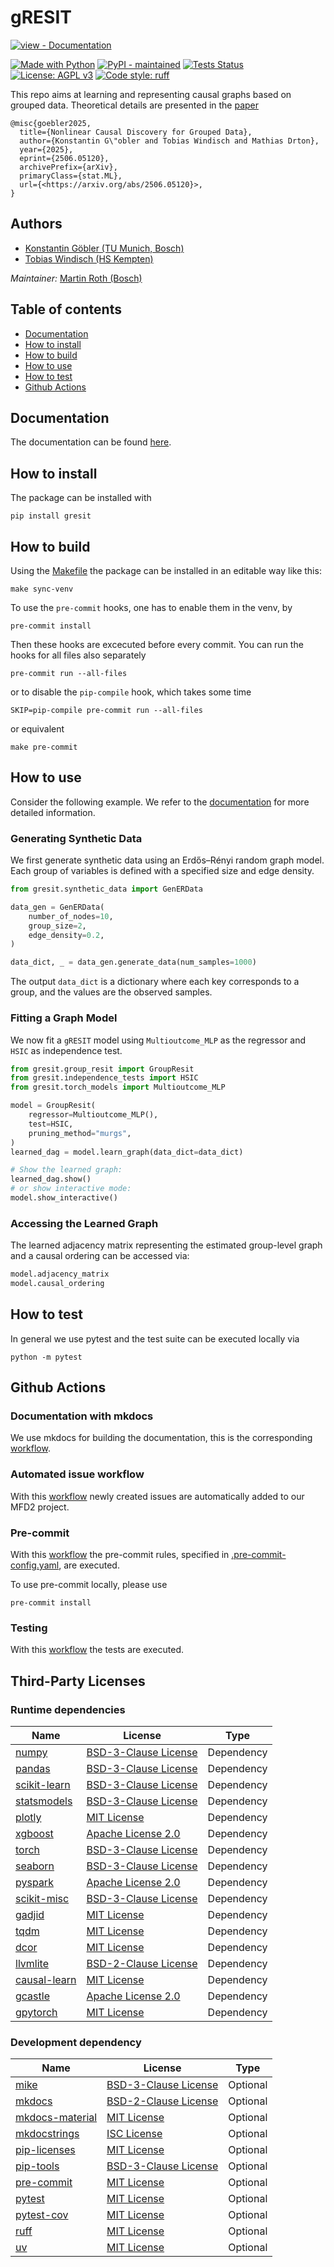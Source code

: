 # gRESIT

[![view - Documentation](https://img.shields.io/badge/view-Documentation-blue?style=for-the-badge)](https://boschresearch.github.io/gresit/)

[![Made with Python](https://img.shields.io/badge/Python->=3.10-blue?logo=python&logoColor=white)](https://python.org "Go to Python homepage")
[![PyPI - maintained](https://img.shields.io/badge/PyPI-maintained-green?logo=pypi)](https://test.pypi.org/project/gresit/1.0.0/)
[![Tests Status](./badges/tests-badge.svg)](./reports/junit/report.html)
[![License: AGPL v3](https://img.shields.io/badge/License-AGPL_v3-blue.svg)](https://www.gnu.org/licenses/agpl-3.0)
[![Code style: ruff](https://img.shields.io/endpoint?url=https://raw.githubusercontent.com/astral-sh/ruff/main/assets/badge/format.json)](https://github.com/astral-sh/ruff)

This repo aims at learning and representing causal graphs based on grouped data.
Theoretical details are presented in the [paper](http://www.arxiv.org/abs/2506.05120)

    @misc{goebler2025,
      title={Nonlinear Causal Discovery for Grouped Data},
      author={Konstantin G\"obler and Tobias Windisch and Mathias Drton},
      year={2025},
      eprint={2506.05120},
      archivePrefix={arXiv},
      primaryClass={stat.ML},
      url={<https://arxiv.org/abs/2506.05120}>,
    }

## Authors

- [Konstantin Göbler (TU Munich, Bosch)](mailto:konstantin.goebler@tum.de)
- [Tobias Windisch (HS Kempten)](mailto:tobias.windisch@hs-kempten.de)

**Maintainer*:* [Martin Roth (Bosch)](mailto:martin.roth2@de.bosch.com)

## Table of contents

- [Documentation](#documentation)
- [How to install](#installing)
- [How to build](#building)
- [How to use](#using)
- [How to test](#testing)
- [Github Actions](#actions)

## <a name="documentation">Documentation </a>

The documentation can be found [here]().

## <a name="installing">How to install</a>

The package can be installed with

    pip install gresit

## <a name="building">How to build</a>

Using the [Makefile](Makefile) the package can be installed in an editable way like this:

    make sync-venv

To use the `pre-commit` hooks, one has to enable them in the venv, by

    pre-commit install

Then these hooks are excecuted before every commit. You can run the hooks for all files also separately

    pre-commit run --all-files

or to disable the `pip-compile` hook, which takes some time

    SKIP=pip-compile pre-commit run --all-files

or equivalent

    make pre-commit

## <a name="using">How to use</a>

Consider the following example. We refer to the [documentation](#documentation) for more detailed information.

### Generating Synthetic Data

We first generate synthetic data using an Erdős–Rényi random graph model. Each group of variables is defined with a specified size and edge density.

```python
from gresit.synthetic_data import GenERData

data_gen = GenERData(
    number_of_nodes=10,
    group_size=2,
    edge_density=0.2,
)

data_dict, _ = data_gen.generate_data(num_samples=1000)
```

The output `data_dict` is a dictionary where each key corresponds to a group, and the values are the observed samples.

### Fitting a Graph Model

We now fit a `gRESIT` model using `Multioutcome_MLP` as the regressor and `HSIC` as independence test.

```python
from gresit.group_resit import GroupResit
from gresit.independence_tests import HSIC
from gresit.torch_models import Multioutcome_MLP

model = GroupResit(
    regressor=Multioutcome_MLP(),
    test=HSIC,
    pruning_method="murgs",
)
learned_dag = model.learn_graph(data_dict=data_dict)

# Show the learned graph:
learned_dag.show()
# or show interactive mode:
model.show_interactive()
```

### Accessing the Learned Graph

The learned adjacency matrix representing the estimated group-level graph and a causal ordering can be accessed via:

```python
model.adjacency_matrix
model.causal_ordering
```

## <a name="testing">How to test</a>

In general we use pytest and the test suite can be executed locally via

    python -m pytest

## <a name="actions">Github Actions </a>

### <a name="mkdocs">Documentation with mkdocs </a>

We use mkdocs for building the documentation, this is the corresponding [workflow](.github/workflows/publish_docu.yml).

### Automated issue workflow

With this [workflow](.github/workflows/add_issues.yml) newly created issues are automatically added to our MFD2 project.

### Pre-commit

With this [workflow](.github/workflows/pre-commit.yml) the pre-commit rules, specified in [.pre-commit-config.yaml](https://github.com/bosch-cc-mfd/python_test/blob/main/.pre-commit-config.yaml), are executed.

To use pre-commit locally, please use

    pre-commit install

### Testing

With this [workflow](.github/workflows/test_package.yml) the tests are executed.

## <a name="3rd-party-licenses">Third-Party Licenses</a>

### Runtime dependencies

| Name                                                        | License                                                                                  | Type       |
| ----------------------------------------------------------- | ---------------------------------------------------------------------------------------- | ---------- |
| [numpy](https://numpy.org/)                                 | [BSD-3-Clause License](https://github.com/numpy/numpy/blob/master/LICENSE.txt)           | Dependency |
| [pandas](https://pandas.pydata.org/)                        | [BSD-3-Clause License](https://github.com/pandas-dev/pandas/blob/master/LICENSE)         | Dependency |
| [scikit-learn](https://scikit-learn.org/)                   | [BSD-3-Clause License](https://github.com/scikit-learn/scikit-learn/blob/main/COPYING)   | Dependency |
| [statsmodels](https://www.statsmodels.org/)                 | [BSD-3-Clause License](https://github.com/statsmodels/statsmodels/blob/main/LICENSE.txt) | Dependency |
| [plotly](https://plotly.com/python/)                        | [MIT License](https://github.com/plotly/plotly.py/blob/master/LICENSE.txt)               | Dependency |
| [xgboost](https://github.com/dmlc/xgboost)                  | [Apache License 2.0](https://github.com/dmlc/xgboost/blob/master/LICENSE)                | Dependency |
| [torch](https://pytorch.org/)                               | [BSD-3-Clause License](https://github.com/pytorch/pytorch/blob/main/LICENSE)             | Dependency |
| [seaborn](https://seaborn.pydata.org/)                      | [BSD-3-Clause License](https://github.com/mwaskom/seaborn/blob/master/LICENSE)           | Dependency |
| [pyspark](https://spark.apache.org/docs/latest/api/python/) | [Apache License 2.0](https://github.com/apache/spark/blob/master/LICENSE)                | Dependency |
| [scikit-misc](https://github.com/has2k1/scikit-misc)        | [BSD-3-Clause License](https://github.com/has2k1/scikit-misc/blob/master/LICENSE)        | Dependency |
| [gadjid](https://github.com/xunzheng/gadjid)                | [MIT License](https://github.com/xunzheng/gadjid/blob/main/LICENSE)                      | Dependency |
| [tqdm](https://github.com/tqdm/tqdm)                        | [MIT License](https://github.com/tqdm/tqdm/blob/master/LICENCE)                          | Dependency |
| [dcor](https://github.com/vnmabus/dcor)                     | [MIT License](https://github.com/vnmabus/dcor/blob/master/LICENSE.txt)                   | Dependency |
| [llvmlite](https://github.com/numba/llvmlite)               | [BSD-2-Clause License](https://github.com/numba/llvmlite/blob/main/LICENSE)              | Dependency |
| [causal-learn](https://github.com/cmu-phil/causal-learn)    | [MIT License](https://github.com/cmu-phil/causal-learn/blob/main/LICENSE)                | Dependency |
| [gcastle](https://github.com/huawei-noah/trustworthyAI)     | [Apache License 2.0](https://github.com/huawei-noah/trustworthyAI/blob/master/LICENSE)   | Dependency |
| [gpytorch](https://gpytorch.ai/)                            | [MIT License](https://github.com/cornellius-gp/gpytorch/blob/master/LICENSE)             | Dependency |

### Development dependency

| Name                                                            | License                                                                           | Type     |
| --------------------------------------------------------------- | --------------------------------------------------------------------------------- | -------- |
| [mike](https://github.com/jimporter/mike)                       | [BSD-3-Clause License](https://github.com/jimporter/mike/blob/master/LICENSE)     | Optional |
| [mkdocs](https://www.mkdocs.org/)                               | [BSD-2-Clause License](https://github.com/mkdocs/mkdocs/blob/master/LICENSE)      | Optional |
| [mkdocs-material](https://squidfunk.github.io/mkdocs-material/) | [MIT License](https://github.com/squidfunk/mkdocs-material/blob/master/LICENSE)   | Optional |
| [mkdocstrings](https://github.com/mkdocstrings/mkdocstrings)    | [ISC License](https://github.com/mkdocstrings/mkdocstrings/blob/main/LICENSE)     | Optional |
| [pip-licenses](https://github.com/raimon49/pip-licenses)        | [MIT License](https://github.com/raimon49/pip-licenses/blob/master/LICENSE)       | Optional |
| [pip-tools](https://github.com/jazzband/pip-tools)              | [BSD-3-Clause License](https://github.com/jazzband/pip-tools/blob/master/LICENSE) | Optional |
| [pre-commit](https://pre-commit.com/)                           | [MIT License](https://github.com/pre-commit/pre-commit/blob/main/LICENSE)         | Optional |
| [pytest](https://pytest.org/)                                   | [MIT License](https://github.com/pytest-dev/pytest/blob/main/LICENSE)             | Optional |
| [pytest-cov](https://github.com/pytest-dev/pytest-cov)          | [MIT License](https://github.com/pytest-dev/pytest-cov/blob/master/LICENSE)       | Optional |
| [ruff](https://github.com/astral-sh/ruff)                       | [MIT License](https://github.com/astral-sh/ruff/blob/main/LICENSE)                | Optional |
| [uv](https://github.com/astral-sh/uv)                           | [MIT License](https://github.com/astral-sh/uv/blob/main/LICENSE)                  | Optional |
